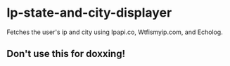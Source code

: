 # Ip-state-and-city-displayer
Fetches the user's ip and city using Ipapi.co, Wtfismyip.com, and Echolog.
## Don't use this for doxxing!
